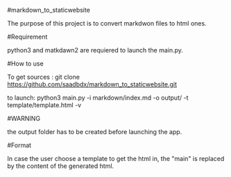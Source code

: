 #markdown_to_staticwebsite

The purpose of this project is to convert markdwon files to html ones.

#Requirement

python3 and matkdawn2 are requiered to launch the main.py.

#How to use

To get sources : git clone https://github.com/saadbdx/markdown_to_staticwebsite.git

to launch: python3 main.py -i markdown/index.md -o output/ -t template/template.html -v

#WARNING

the output folder has to be created before launching the app.

#Format

In case the user choose a template to get the html in, the "main" is replaced by the content of the generated html.
